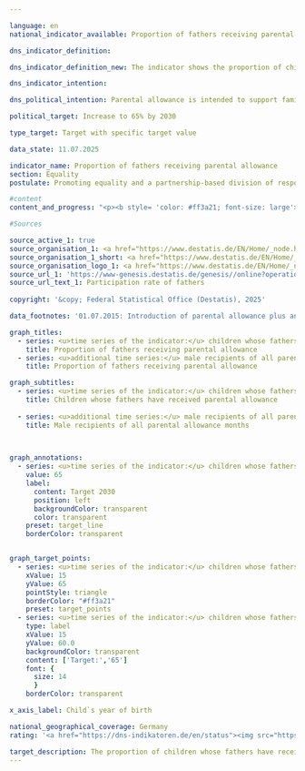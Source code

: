 ```yaml
---

language: en        
national_indicator_available: Proportion of fathers receiving parental allowance        

dns_indicator_definition:         

dns_indicator_definition_new: The indicator shows the proportion of children (in %) whose fathers received parental allowance.        

dns_indicator_intention:         

dns_political_intention: Parental allowance is intended to support families in sharing responsibilities as partners and to achieve a good work-life balance for mothers and fathers. The introduction of Parental Allowance Plus and the partnership bonus in particular is intended to further promote social change in gender-stereotypical role models of mothers and fathers and ultimately promote equality in the labour market.        

political_target: Increase to 65% by 2030        

type_target: Target with specific target value        

data_state: 11.07.2025        

indicator_name: Proportion of fathers receiving parental allowance        
section: Equality        
postulate: Promoting equality and a partnership-based division of responsibilities        

#content         
content_and_progress: "<p><b style= 'color: #ff3a21; font-size: large'>5.1.d Proportion of fathers receiving parental allowance</b><br><br><b>Content and methodology</b><br><br>Parental allowance was introduced when the Federal Parental Allowance and Parental Leave Act (<abbr title='Federal Parental Allowance and Parental Leave Act' tabindex='0'>BEEG</abbr>) came into force for children born on or after January 1, 2007. Parents are entitled to parental allowance if they are resident or ordinarily resident in Germany, live in the same household as their child, are responsible for the child's care and upbringing and have no or only limited gainful employment. The regulations apply equally to mothers and fathers. The parents' spouses or partners are also eligible if they live in the same household. In over 99% of cases, the beneficiaries are biological or adoptive parents.<sup>1</sup> <br><br>The indicator is based on the quarterly parental allowance statistics, in which all approved parental allowance benefits are recorded. It shows the proportion of children born in a particular year whose fathers received parental allowance in relation to all children in that year for whom parental allowance was received. As only children who are entitled to parental allowance are taken into account, children of foreign asylum seekers who are not entitled to parental allowance, for example, are not taken into account and therefore have no influence on the indicator. The data is based on the completed parental allowance payments per birth cohort. Complete data is therefore generally only available around two years after the end of the respective birth year.<br><br>A differentiation by type of partnership (same-sex or opposite-sex) is not possible due to the current survey methodology. For the sake of simplicity, it is therefore assumed that each child is assigned exactly one father entitled to benefits. Until June 30, 2015, the maximum period of entitlement was limited to 14&nbsp;months. For children born from July 1, 2015, parents can choose between different benefit models or combine them: Basic Parental Allowance, Parental Allowance Plus and Partnership Bonus. Depending on the model chosen, the period of entitlement can vary significantly.<br><br>The indicator only shows the actual amount of parental allowance received. It does not include the duration of entitlement or the possible extent of part-time employment while receiving parental allowance. Since April 1, 2025, new income limits have applied to the receipt of parental allowance. This new regulation could influence the development of the indicator in future, as fewer couples are likely to be eligible.<br><br><b>Development</b><br><br>Between 2008&nbsp;and 2022, the proportion of fathers receiving parental allowance increased significantly. The proportion of children whose fathers received parental allowance increased from 21.2% in 2008&nbsp;to 46.3% in 2022. Maternal participation remained constant at a high level of around 98% over the same period. Despite this trend, the politically set target of increasing the proportion of children with fathers receiving parental allowance to at least 65% by 2030&nbsp;is unlikely to be achieved if the trend remains the same.<br><br>The increase in paternal participation was accompanied by a slight decrease in the average duration of receipt per father. While fathers received parental allowance for children born in 2008&nbsp;for an average of 3.7&nbsp;months, the figure for the 2022&nbsp;cohort was only 3.3&nbsp;months. However, as more fathers participated overall, the total number of parental allowance months claimed by fathers increased. In relation to all eligible fathers&nbsp;–&nbsp;<abbr title='that is' tabindex='0'>i.e.</abbr> including those who did not apply &#8209; the average number of months claimed rose from 0.8&nbsp;(2008) to 1.5&nbsp;months (2022). The average duration of entitlement for mothers (in relation to all eligible mothers) was significantly higher in comparison: it was 11.5&nbsp;months for the 2008&nbsp;cohort and rose to 13.8&nbsp;months for the 2022&nbsp;cohort.<br><br>A regional comparison for 2022&nbsp;shows clear differences in paternal participation: The highest proportions were recorded in Sachsen (55.4%) and Bayern (53.8%), while Bremen (35.0%) and Saarland (34.8%) had the lowest figures.<br><br><small><sup>1</sup> For ease of reading, the terms <i>mothers</i> and <i>fathers</i> are used in simplified form below.</small></p>"                

#Sources        

source_active_1: true
source_organisation_1: <a href="https://www.destatis.de/EN/Home/_node.html" target="_blank">Federal Statistical Office</a>
source_organisation_1_short: <a href="https://www.destatis.de/EN/Home/_node.html" target="_blank">Federal Statistical Office</a>
source_organisation_logo_1: <a href="https://www.destatis.de/EN/Home/_node.html" target="_blank"><img src="https://dns-indikatoren.de/public/OrgImgEn/destatis.png" alt="Federal Statistical Office" title=" Click here to visit the homepage of the organizationFederal Statistical Office" style="height:60px; width:148px; border:transparent"/></a>
source_url_1: 'https://www-genesis.destatis.de/genesis//online?operation=table&code=22922-0011&bypass=true&levelindex=0&levelid=1660813986805#abreadcrumb&language=en'
source_url_text_1: Participation rate of fathers
        
copyright: '&copy; Federal Statistical Office (Destatis), 2025'        

data_footnotes: '01.07.2015: Introduction of parental allowance plus and partnership bonus.<br>• In order to analyse all completed benefit payments for a specific period of birth, the maximum possible payment period must be taken into account, meaning that data can only be displayed with a longer time lag.'        

graph_titles: 
  - series: <u>time series of the indicator:</u> children whose fathers have received parental allowance
    title: Proportion of fathers receiving parental allowance
  - series: <u>additional time series:</u> male recipients of all parental allowance months taken
    title: Proportion of fathers receiving parental allowance        

graph_subtitles: 
  - series: <u>time series of the indicator:</u> children whose fathers have received parental allowance
    title: Children whose fathers have received parental allowance
    
  - series: <u>additional time series:</u> male recipients of all parental allowance months taken
    title: Male recipients of all parental allowance months
            


graph_annotations:
  - series: <u>time series of the indicator:</u> children whose fathers have received parental allowance
    value: 65
    label:
      content: Target 2030
      position: left
      backgroundColor: transparent
      color: transparent
    preset: target_line
    borderColor: transparent        


graph_target_points:
  - series: <u>time series of the indicator:</u> children whose fathers have received parental allowance
    xValue: 15
    yValue: 65
    pointStyle: triangle
    borderColor: "#ff3a21"
    preset: target_points
  - series: <u>time series of the indicator:</u> children whose fathers have received parental allowance
    type: label
    xValue: 15
    yValue: 60.0
    backgroundColor: transparent
    content: ['Target:','65']
    font: {
      size: 14
      }
    borderColor: transparent        

x_axis_label: Child`s year of birth        

national_geographical_coverage: Germany        
rating: '<a href="https://dns-indikatoren.de/en/status"><img src="https://sdg-indikatoren.de/public/Wettersymbole/Wolke.png" title="Although the indicator has in 2022 been moving in the desired direction toward the target, if the trend had to continued, the target would have been missed in the target year by more than 20% of the difference between the target value and the value at that time." alt="Weathersymbol: cloud"/></a>'        

target_description: The proportion of children whose fathers have received parental allowance should increase to at least 65% by 2030.<br><br><br>• According to the target formulation, if the average trend from 2017&nbsp;to 2022&nbsp;continues, the indicator value for 5.1.d would only reach about 56% by 2030. The gap to the politically defined target is therefore substantial (over 20% of the difference between the target and the 2022&nbsp;value), making it unlikely that the target will be achieved. Indicator 5.1.d is therefore assessed as <b>cloud</b> for 2022.        
---
```


